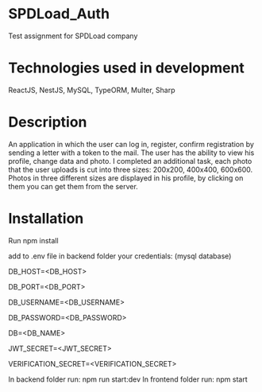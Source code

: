 # SPDLoad_Auth
Test assignment for SPDLoad company

# Technologies used in development

ReactJS, NestJS, MySQL, TypeORM, Multer, Sharp

# Description

An application in which the user can log in, register, confirm registration by sending a letter with a token to the mail. The user has the ability to view his profile, change data and photo. I completed an additional task, each photo that the user uploads is cut into three sizes: 200x200, 400x400, 600x600. Photos in three different sizes are displayed in his profile, by clicking on them you can get them from the server.

# Installation

Run npm install

add to .env file in backend folder your credentials: (mysql database)

DB_HOST=<DB_HOST>

DB_PORT=<DB_PORT>

DB_USERNAME=<DB_USERNAME>

DB_PASSWORD=<DB_PASSWORD>

DB=<DB_NAME>

JWT_SECRET=<JWT_SECRET>

VERIFICATION_SECRET=<VERIFICATION_SECRET>

In backend folder run: npm run start:dev
In frontend folder run: npm start
